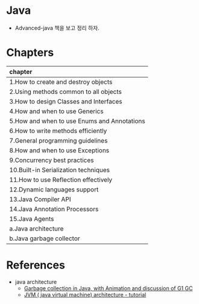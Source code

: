 # Java

* Advanced-java 책을 보고 정리 하자.

# Chapters

| chapter |
|:--------|
| 1.How to create and destroy objects |
| 2.Using methods common to all objects |
| 3.How to design Classes and Interfaces |
| 4.How and when to use Generics |
| 5.How and when to use Enums and Annotations |
| 6.How to write methods efficiently |
| 7.General programming guidelines |
| 8.How and when to use Exceptions |
| 9.Concurrency best practices |
| 10.Built-in Serialization techniques |
| 11.How to use Reflection effectively |
| 12.Dynamic languages support |
| 13.Java Compiler API |
| 14.Java Annotation Processors |
| 15.Java Agents |
| a.Java architecture |
| b.Java garbage collector |

# References

* java architecture
  * [Garbage collection in Java, with Animation and discussion of G1 GC](https://www.youtube.com/watch?v=UnaNQgzw4zY)
  * [JVM ( java virtual machine) architecture - tutorial](https://www.youtube.com/watch?v=ZBJ0u9MaKtM)